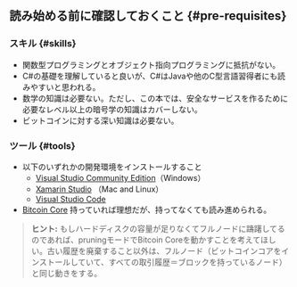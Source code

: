 ## 読み始める前に確認しておくこと {#pre-requisites}

### スキル {#skills}

* 関数型プログラミングとオブジェクト指向プログラミングに抵抗がない。
* C\#の基礎を理解していると良いが、C\#はJavaや他のC型言語習得者にも読みやすいと思われる。
* 数学の知識は必要ない。ただし、この本では、安全なサービスを作るために必要なレベル以上の暗号学の知識はカバーしない。
* ビットコインに対する深い知識は必要ない。

### ツール {#tools}

* 以下のいずれかの開発環境をインストールすること
  * [Visual Studio Community Edition](https://www.visualstudio.com/)（Windows）
  * [Xamarin Studio](https://store.xamarin.com) （Mac and Linux）
  * [Visual Studio Code](https://code.visualstudio.com/)
* [Bitcoin Core](https://bitcoin.org/en/bitcoin-core/) 持っていれば理想だが、持ってなくても読み進められる。

> **ヒント:** もしハードディスクの容量が足りなくてフルノードに躊躇してるのであれば、pruningモードでBitcoin Coreを動かすことを考えてほしい。古い履歴を廃棄すること以外は、フルノード（ビットコインコアをインストールしていて、すべての取引履歴＝ブロックを持っているノード）と同じ動きをする。

